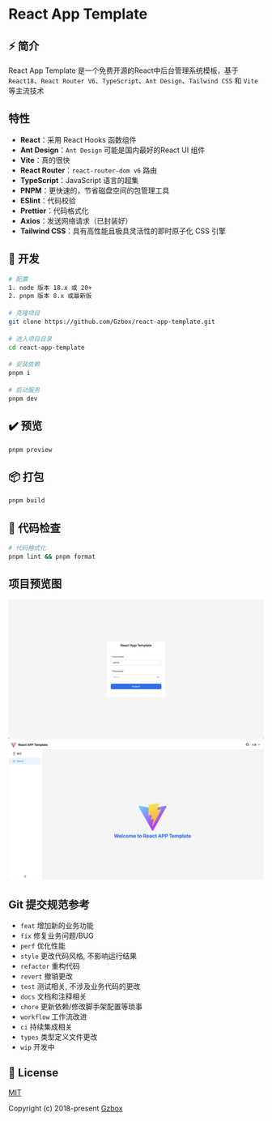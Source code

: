 # React App Template

## ⚡ 简介

React App Template 是一个免费开源的React中后台管理系统模板，基于 `React18`、`React Router V6`、`TypeScript`、`Ant Design`、`Tailwind CSS` 和 `Vite` 等主流技术

## 特性

- **React**：采用 React Hooks 函数组件
- **Ant Design**：`Ant Design` 可能是国内最好的React UI 组件
- **Vite**：真的很快
- **React Router**：`react-router-dom v6` 路由
- **TypeScript**：JavaScript 语言的超集
- **PNPM**：更快速的，节省磁盘空间的包管理工具
- **ESlint**：代码校验
- **Prettier**：代码格式化
- **Axios**：发送网络请求（已封装好）
- **Tailwind CSS**：具有高性能且极具灵活性的即时原子化 CSS 引擎

## 🚀 开发

```bash
# 配置
1. node 版本 18.x 或 20+
2. pnpm 版本 8.x 或最新版

# 克隆项目
git clone https://github.com/Gzbox/react-app-template.git

# 进入项目目录
cd react-app-template

# 安装依赖
pnpm i

# 启动服务
pnpm dev
```

## ✔️ 预览

```bash
pnpm preview
```

## 📦️ 打包

```bash
pnpm build
```

## 🔧 代码检查

```bash
# 代码格式化
pnpm lint && pnpm format
```

## 项目预览图

![preview1.png](./login.png)
![preview2.png](./home.png)

## Git 提交规范参考

- `feat` 增加新的业务功能
- `fix` 修复业务问题/BUG
- `perf` 优化性能
- `style` 更改代码风格, 不影响运行结果
- `refactor` 重构代码
- `revert` 撤销更改
- `test` 测试相关, 不涉及业务代码的更改
- `docs` 文档和注释相关
- `chore` 更新依赖/修改脚手架配置等琐事
- `workflow` 工作流改进
- `ci` 持续集成相关
- `types` 类型定义文件更改
- `wip` 开发中

## 📄 License

[MIT](./LICENSE)

Copyright (c) 2018-present [Gzbox](https://github.com/Gzbox)
